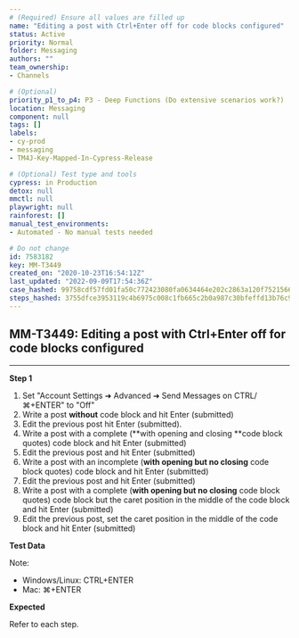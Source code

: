 ```yaml
---
# (Required) Ensure all values are filled up
name: "Editing a post with Ctrl+Enter off for code blocks configured"
status: Active
priority: Normal
folder: Messaging
authors: ""
team_ownership: 
- Channels

# (Optional)
priority_p1_to_p4: P3 - Deep Functions (Do extensive scenarios work?)
location: Messaging
component: null
tags: []
labels: 
- cy-prod
- messaging
- TM4J-Key-Mapped-In-Cypress-Release

# (Optional) Test type and tools
cypress: in Production
detox: null
mmctl: null
playwright: null
rainforest: []
manual_test_environments: 
- Automated - No manual tests needed

# Do not change
id: 7583182
key: MM-T3449
created_on: "2020-10-23T16:54:12Z"
last_updated: "2022-09-09T17:54:36Z"
case_hashed: 99758cdf57fd01fa50c772423080fa0634464e202c2863a120f752156634da68ef55a7c0d5809485d2a9a7d04934d4e6
steps_hashed: 3755dfce3953119c4b6975c008c1fb665c2b0a987c30bfeffd13b76c93a26a79e14f81320bf18da27d8c295d59fa7c7a
---
```


<!-- (Auto-generated) Based on frontmatter's "key" and "name" -->

## MM-T3449: Editing a post with Ctrl+Enter off for code blocks configured

---

**Step 1**

1. Set "Account Settings ➜ Advanced ➜ Send Messages on CTRL/⌘+ENTER" to "Off"
2. Write a post **without** code block and hit Enter (submitted)
3. Edit the previous post hit Enter (submitted).
4. Write a post with a complete (\*\*with opening and closing \*\*code block quotes) code block and hit Enter (submitted)
5. Edit the previous post and hit Enter (submitted)
6. Write a post with an incomplete (**with opening but no closing** code block quotes) code block and hit Enter (submitted)
7. Edit the previous post and hit Enter (submitted)
8. Write a post with a complete (**with opening but no closing** code block quotes) code block but the caret position in the middle of the code block and hit Enter (submitted)
9. Edit the previous post, set the caret position in the middle of the code block and hit Enter (submitted)

**Test Data**

Note:

- Windows/Linux: CTRL+ENTER
- Mac: ⌘+ENTER

**Expected**

Refer to each step.
